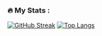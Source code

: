 ### :fire: My Stats :
[![GitHub Streak](http://github-readme-streak-stats.herokuapp.com?user=zoron87&hide_border=true)](https://git.io/streak-stats)
[![Top Langs](https://github-readme-stats.vercel.app/api/top-langs/?username=Zoron87&layout=compact&theme=vision-friendly-dark)](https://github.com/anuraghazra/github-readme-stats)
